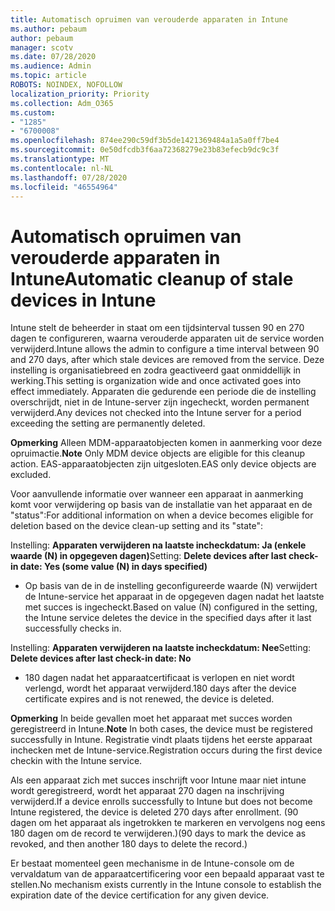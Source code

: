 ```yaml
---
title: Automatisch opruimen van verouderde apparaten in Intune
ms.author: pebaum
author: pebaum
manager: scotv
ms.date: 07/28/2020
ms.audience: Admin
ms.topic: article
ROBOTS: NOINDEX, NOFOLLOW
localization_priority: Priority
ms.collection: Adm_O365
ms.custom:
- "1285"
- "6700008"
ms.openlocfilehash: 874ee290c59df3b5de1421369484a1a5a0ff7be4
ms.sourcegitcommit: 0e50dfcdb3f6aa72368279e23b83efecb9dc9c3f
ms.translationtype: MT
ms.contentlocale: nl-NL
ms.lasthandoff: 07/28/2020
ms.locfileid: "46554964"
---
```

# <a name="automatic-cleanup-of-stale-devices-in-intune"></a><span data-ttu-id="f3d65-102">Automatisch opruimen van verouderde apparaten in Intune</span><span class="sxs-lookup"><span data-stu-id="f3d65-102">Automatic cleanup of stale devices in Intune</span></span>

<span data-ttu-id="f3d65-103">Intune stelt de beheerder in staat om een tijdsinterval tussen 90 en 270 dagen te configureren, waarna verouderde apparaten uit de service worden verwijderd.</span><span class="sxs-lookup"><span data-stu-id="f3d65-103">Intune allows the admin to configure a time interval between 90 and 270 days, after which stale devices are removed from the service.</span></span> <span data-ttu-id="f3d65-104">Deze instelling is organisatiebreed en zodra geactiveerd gaat onmiddellijk in werking.</span><span class="sxs-lookup"><span data-stu-id="f3d65-104">This setting is organization wide and once activated goes into effect immediately.</span></span> <span data-ttu-id="f3d65-105">Apparaten die gedurende een periode die de instelling overschrijdt, niet in de Intune-server zijn ingecheckt, worden permanent verwijderd.</span><span class="sxs-lookup"><span data-stu-id="f3d65-105">Any devices not checked into the Intune server for a period exceeding the setting are permanently deleted.</span></span>

<span data-ttu-id="f3d65-106">**Opmerking** Alleen MDM-apparaatobjecten komen in aanmerking voor deze opruimactie.</span><span class="sxs-lookup"><span data-stu-id="f3d65-106">**Note** Only MDM device objects are eligible for this cleanup action.</span></span> <span data-ttu-id="f3d65-107">EAS-apparaatobjecten zijn uitgesloten.</span><span class="sxs-lookup"><span data-stu-id="f3d65-107">EAS only device objects are excluded.</span></span>

<span data-ttu-id="f3d65-108">Voor aanvullende informatie over wanneer een apparaat in aanmerking komt voor verwijdering op basis van de installatie van het apparaat en de "status":</span><span class="sxs-lookup"><span data-stu-id="f3d65-108">For additional information on when a device becomes eligible for deletion based on the device clean-up setting and its "state":</span></span>

<span data-ttu-id="f3d65-109">Instelling: **Apparaten verwijderen na laatste incheckdatum: Ja (enkele waarde (N) in opgegeven dagen)**</span><span class="sxs-lookup"><span data-stu-id="f3d65-109">Setting: **Delete devices after last check-in date: Yes (some value (N) in days specified)**</span></span>

- <span data-ttu-id="f3d65-110">Op basis van de in de instelling geconfigureerde waarde (N) verwijdert de Intune-service het apparaat in de opgegeven dagen nadat het laatste met succes is ingecheckt.</span><span class="sxs-lookup"><span data-stu-id="f3d65-110">Based on value (N) configured in the setting, the Intune service deletes the device in the specified days after it last successfully checks in.</span></span>

<span data-ttu-id="f3d65-111">Instelling: **Apparaten verwijderen na laatste incheckdatum: Nee**</span><span class="sxs-lookup"><span data-stu-id="f3d65-111">Setting:  **Delete devices after last check-in date: No**</span></span>

- <span data-ttu-id="f3d65-112">180 dagen nadat het apparaatcertificaat is verlopen en niet wordt verlengd, wordt het apparaat verwijderd.</span><span class="sxs-lookup"><span data-stu-id="f3d65-112">180 days after the device certificate expires and is not renewed, the device is deleted.</span></span>

<span data-ttu-id="f3d65-113">**Opmerking** In beide gevallen moet het apparaat met succes worden geregistreerd in Intune.</span><span class="sxs-lookup"><span data-stu-id="f3d65-113">**Note** In both cases, the device must be registered successfully in Intune.</span></span> <span data-ttu-id="f3d65-114">Registratie vindt plaats tijdens het eerste apparaat inchecken met de Intune-service.</span><span class="sxs-lookup"><span data-stu-id="f3d65-114">Registration occurs during the first device checkin with the Intune service.</span></span>

<span data-ttu-id="f3d65-115">Als een apparaat zich met succes inschrijft voor Intune maar niet intune wordt geregistreerd, wordt het apparaat 270 dagen na inschrijving verwijderd.</span><span class="sxs-lookup"><span data-stu-id="f3d65-115">If a device enrolls successfully to Intune but does not become Intune registered, the device is deleted 270 days after enrollment.</span></span> <span data-ttu-id="f3d65-116">(90 dagen om het apparaat als ingetrokken te markeren en vervolgens nog eens 180 dagen om de record te verwijderen.)</span><span class="sxs-lookup"><span data-stu-id="f3d65-116">(90 days to mark the device as revoked, and then another 180 days to delete the record.)</span></span>

<span data-ttu-id="f3d65-117">Er bestaat momenteel geen mechanisme in de Intune-console om de vervaldatum van de apparaatcertificering voor een bepaald apparaat vast te stellen.</span><span class="sxs-lookup"><span data-stu-id="f3d65-117">No mechanism exists currently in the Intune console to establish the expiration date of the device certification for any given device.</span></span>
